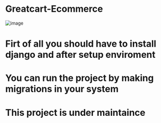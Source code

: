 # Greatcart-Ecommerce

![image](https://user-images.githubusercontent.com/62248220/129215263-93a19cb8-25d0-4aa5-b62c-1eca0544e2d5.png)





# Firt of all you should have to install django and after setup enviroment 


# You can run the project by making migrations in your system

# This project is under maintaince
